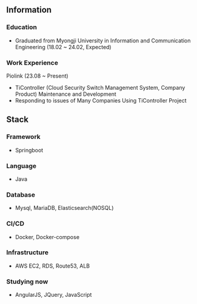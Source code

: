 ## Information

### Education
- Graduated from Myongji University in Information and Communication Engineering (18.02 ~ 24.02, Expected)

### Work Experience

Piolink (23.08 ~ Present)
- TiController (Cloud Security Switch Management System, Company Product) Maintenance and Development
- Responding to issues of Many Companies Using TiController Project  

## Stack

### Framework 
- Springboot

### Language 
- Java

### Database
- Mysql, MariaDB, Elasticsearch(NOSQL)

### CI/CD
- Docker, Docker-compose

### Infrastructure
- AWS EC2, RDS, Route53, ALB

### Studying now 
- AngularJS, JQuery, JavaScript
 

<!--
**daily1313/daily1313** is a ✨ _special_ ✨ repository because its `README.md` (this file) appears on your GitHub profile.

Here are some ideas to get you started:

- 🔭 I’m currently working on ...
- 🌱 I’m currently learning ...
- 👯 I’m looking to collaborate on ...
- 🤔 I’m looking for help with ...
- 💬 Ask me about ...
- 📫 How to reach me: ...
- 😄 Pronouns: ...
- ⚡ Fun fact: ...
-->
